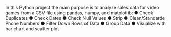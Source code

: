 In this Python project the main purpose is to analyze sales data for video games from a CSV file using pandas, numpy, and matplotlib: 
● Check Duplicates
● Check Dates
● Check Null Values
● Strip 
● Clean/Standarde Phone Numbers
● Filter Down Rows of Data
● Group Data
● Visualize with bar chart and scatter plot
